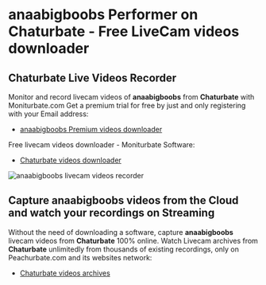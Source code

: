 # anaabigboobs Performer on Chaturbate - Free LiveCam videos downloader

## Chaturbate Live Videos Recorder

Monitor and record livecam videos of **anaabigboobs** from **Chaturbate** with Moniturbate.com
Get a premium trial for free by just and only registering with your Email address:
* [anaabigboobs Premium videos downloader](https://moniturbate.com/request-demo-licence-key.html)

Free livecam videos downloader - Moniturbate Software:
* [Chaturbate videos downloader](https://moniturbate.com/moniturbate-download-software.html)

![anaabigboobs livecam videos recorder](https://peachurnet.com/templates/moniturbate-software.png)


## Capture anaabigboobs videos from the Cloud and watch your recordings on Streaming

Without the need of downloading a software, capture **anaabigboobs** livecam videos from **Chaturbate** 100% online.
Watch Livecam archives from **Chaturbate** unlimitedly from thousands of existing recordings, only on Peachurbate.com and its websites network:
* [Chaturbate videos archives](https://peachurnet.com/)